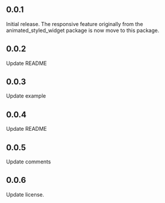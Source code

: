## 0.0.1

Initial release. The responsive feature originally from the animated_styled_widget package is now move
to this package.

## 0.0.2

Update README

## 0.0.3

Update example

## 0.0.4

Update README

## 0.0.5

Update comments

## 0.0.6

Update license.
